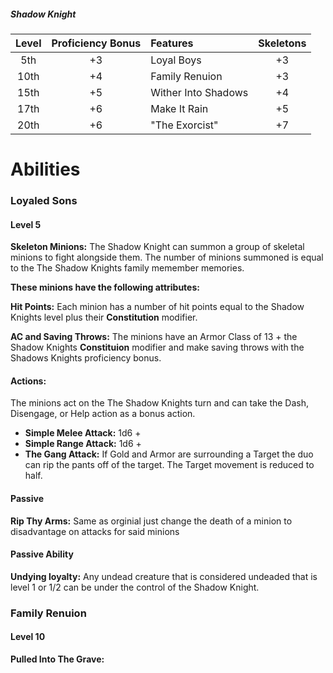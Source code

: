 
##### Shadow Knight
| Level | Proficiency Bonus | Features | Skeletons             |
|:-----:|:-----------------:|:---------|:---------------------:|
|  5th  | +3 | Loyal Boys              |          +3           |
| 10th  | +4 | Family Renuion          |          +3           |
| 15th  | +5 | Wither Into Shadows     |          +4           |        
| 17th  | +6 | Make It Rain            |          +5           |
| 20th  | +6 | "The Exorcist"          |          +7           |

# Abilities

### Loyaled Sons
#### Level 5
**Skeleton Minions:** The Shadow Knight can summon a group of skeletal minions to fight alongside them. The number of minions summoned is equal to the The Shadow Knights family memember memories.


**These minions have the following attributes:**

**Hit Points:** Each minion has a number of hit points equal to the Shadow Knights level plus their **Constitution** modifier.


**AC and Saving Throws:** The minions have an Armor Class of 13 + the Shadow Knights **Constituion** modifier and make saving throws with the Shadows Knights proficiency bonus.

#### **Actions**:
The minions act on the The Shadow Knights turn and can take the Dash, Disengage, or Help action as a bonus action.

- **Simple Melee Attack:** 1d6 +
- **Simple Range Attack:** 1d6 +
- **The Gang Attack:** If Gold and Armor are surrounding a Target the duo can rip the pants off of the target. The Target movement is reduced to half. 


#### Passive 
**Rip Thy Arms:** Same as orginial just change the death of a minion to disadvantage on attacks for said minions

#### Passive Ability
**Undying loyalty:** Any undead creature that is considered undeaded that is level 1 or 1/2 can be under the control of the Shadow Knight. 

### Family Renuion
#### Level 10
**Pulled Into The Grave:** 
